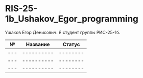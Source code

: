 # RIS-25-1b_Ushakov_Egor_programming

Ушаков Егор Денисович. Я студент группы РИС-25-1б.

| № | Название | Статус |
|---|----------|--------|
|---|----------|--------|
|---|----------|--------|
|---|----------|--------|
